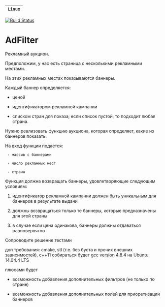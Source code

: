 | **`Linux`** |
|------------------|
[![Build Status](https://travis-ci.com/rokoDev/AdFilter.svg?branch=master)](https://travis-ci.com/rokoDev/AdFilter)

# AdFilter

Рекламный аукцион.

Предположим, у нас есть страница с несколькими рекламными местами.

На этих рекламных местах показываются баннеры.

Каждый баннер определяется:

   - ценой

   - идентификатором рекламной кампании

   - списком стран для показа; если список пустой, то подходит любая страна.

Нужно реализовать функцию аукциона, которая определяет, какие из баннеров показать.

На вход функции подается:

     - массив с баннерами

     - число рекламных мест

     - страна

Функция должна возвращать баннеры, удовлетворяющие следующим условиям:

1) идентификатор рекламной кампании должен быть уникальным для баннеров в результате выдачи

2) должны возвращаться только те баннеры, которые предназначены для этой страны

3) в случае если цена одинакова, баннеры должны отдаваться равновероятно

Сопроводите решение тестами

доп требования: cmake, stl (т.е. без буста и прочих внешних зависимостей), c++11 собираться будет gcc version 4.8.4 на Ubuntu 14.04.4 LTS

плюсами будет

* возможность добавления дополнительных фильтров (не только по стране)

* возможность добавления дополнительных полей для приоретизации баннеров
